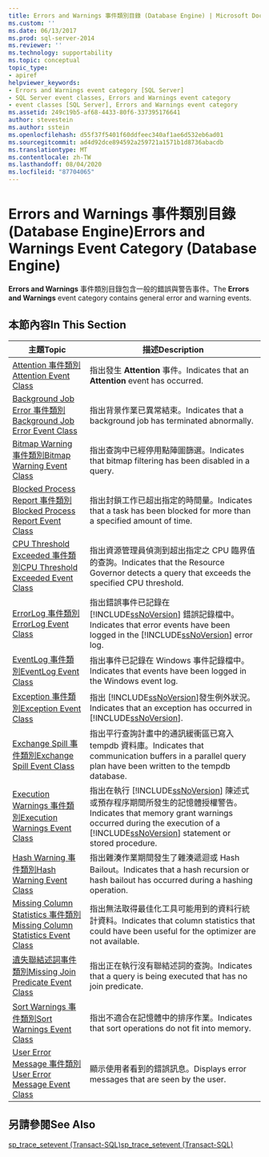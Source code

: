 ```yaml
---
title: Errors and Warnings 事件類別目錄 (Database Engine) | Microsoft Docs
ms.custom: ''
ms.date: 06/13/2017
ms.prod: sql-server-2014
ms.reviewer: ''
ms.technology: supportability
ms.topic: conceptual
topic_type:
- apiref
helpviewer_keywords:
- Errors and Warnings event category [SQL Server]
- SQL Server event classes, Errors and Warnings event category
- event classes [SQL Server], Errors and Warnings event category
ms.assetid: 249c19b5-af68-4433-80f6-337395176641
author: stevestein
ms.author: sstein
ms.openlocfilehash: d55f37f5401f60ddfeec340af1ae6d532eb6ad01
ms.sourcegitcommit: ad4d92dce894592a259721a1571b1d8736abacdb
ms.translationtype: MT
ms.contentlocale: zh-TW
ms.lasthandoff: 08/04/2020
ms.locfileid: "87704065"
---
```

# <a name="errors-and-warnings-event-category-database-engine"></a><span data-ttu-id="2930e-102">Errors and Warnings 事件類別目錄 (Database Engine)</span><span class="sxs-lookup"><span data-stu-id="2930e-102">Errors and Warnings Event Category (Database Engine)</span></span>
  <span data-ttu-id="2930e-103">**Errors and Warnings** 事件類別目錄包含一般的錯誤與警告事件。</span><span class="sxs-lookup"><span data-stu-id="2930e-103">The **Errors and Warnings** event category contains general error and warning events.</span></span>  
  
## <a name="in-this-section"></a><span data-ttu-id="2930e-104">本節內容</span><span class="sxs-lookup"><span data-stu-id="2930e-104">In This Section</span></span>  
  
|<span data-ttu-id="2930e-105">主題</span><span class="sxs-lookup"><span data-stu-id="2930e-105">Topic</span></span>|<span data-ttu-id="2930e-106">描述</span><span class="sxs-lookup"><span data-stu-id="2930e-106">Description</span></span>|  
|-----------|-----------------|  
|[<span data-ttu-id="2930e-107">Attention 事件類別</span><span class="sxs-lookup"><span data-stu-id="2930e-107">Attention Event Class</span></span>](attention-event-class.md)|<span data-ttu-id="2930e-108">指出發生 **Attention** 事件。</span><span class="sxs-lookup"><span data-stu-id="2930e-108">Indicates that an **Attention** event has occurred.</span></span>|  
|[<span data-ttu-id="2930e-109">Background Job Error 事件類別</span><span class="sxs-lookup"><span data-stu-id="2930e-109">Background Job Error Event Class</span></span>](background-job-error-event-class.md)|<span data-ttu-id="2930e-110">指出背景作業已異常結束。</span><span class="sxs-lookup"><span data-stu-id="2930e-110">Indicates that a background job has terminated abnormally.</span></span>|  
|[<span data-ttu-id="2930e-111">Bitmap Warning 事件類別</span><span class="sxs-lookup"><span data-stu-id="2930e-111">Bitmap Warning Event Class</span></span>](bitmap-warning-event-class.md)|<span data-ttu-id="2930e-112">指出查詢中已經停用點陣圖篩選。</span><span class="sxs-lookup"><span data-stu-id="2930e-112">Indicates that bitmap filtering has been disabled in a query.</span></span>|  
|[<span data-ttu-id="2930e-113">Blocked Process Report 事件類別</span><span class="sxs-lookup"><span data-stu-id="2930e-113">Blocked Process Report Event Class</span></span>](blocked-process-report-event-class.md)|<span data-ttu-id="2930e-114">指出封鎖工作已超出指定的時間量。</span><span class="sxs-lookup"><span data-stu-id="2930e-114">Indicates that a task has been blocked for more than a specified amount of time.</span></span>|  
|[<span data-ttu-id="2930e-115">CPU Threshold Exceeded 事件類別</span><span class="sxs-lookup"><span data-stu-id="2930e-115">CPU Threshold Exceeded Event Class</span></span>](cpu-threshold-exceeded-event-class.md)|<span data-ttu-id="2930e-116">指出資源管理員偵測到超出指定之 CPU 臨界值的查詢。</span><span class="sxs-lookup"><span data-stu-id="2930e-116">Indicates that the Resource Governor detects a query that exceeds the specified CPU threshold.</span></span>|  
|[<span data-ttu-id="2930e-117">ErrorLog 事件類別</span><span class="sxs-lookup"><span data-stu-id="2930e-117">ErrorLog Event Class</span></span>](errorlog-event-class.md)|<span data-ttu-id="2930e-118">指出錯誤事件已記錄在 [!INCLUDE[ssNoVersion](../../includes/ssnoversion-md.md)] 錯誤記錄檔中。</span><span class="sxs-lookup"><span data-stu-id="2930e-118">Indicates that error events have been logged in the [!INCLUDE[ssNoVersion](../../includes/ssnoversion-md.md)] error log.</span></span>|  
|[<span data-ttu-id="2930e-119">EventLog 事件類別</span><span class="sxs-lookup"><span data-stu-id="2930e-119">EventLog Event Class</span></span>](eventlog-event-class.md)|<span data-ttu-id="2930e-120">指出事件已記錄在 Windows 事件記錄檔中。</span><span class="sxs-lookup"><span data-stu-id="2930e-120">Indicates that events have been logged in the Windows event log.</span></span>|  
|[<span data-ttu-id="2930e-121">Exception 事件類別</span><span class="sxs-lookup"><span data-stu-id="2930e-121">Exception Event Class</span></span>](exception-event-class.md)|<span data-ttu-id="2930e-122">指出 [!INCLUDE[ssNoVersion](../../includes/ssnoversion-md.md)]發生例外狀況。</span><span class="sxs-lookup"><span data-stu-id="2930e-122">Indicates that an exception has occurred in [!INCLUDE[ssNoVersion](../../includes/ssnoversion-md.md)].</span></span>|  
|[<span data-ttu-id="2930e-123">Exchange Spill 事件類別</span><span class="sxs-lookup"><span data-stu-id="2930e-123">Exchange Spill Event Class</span></span>](exchange-spill-event-class.md)|<span data-ttu-id="2930e-124">指出平行查詢計畫中的通訊緩衝區已寫入 tempdb 資料庫。</span><span class="sxs-lookup"><span data-stu-id="2930e-124">Indicates that communication buffers in a parallel query plan have been written to the tempdb database.</span></span>|  
|[<span data-ttu-id="2930e-125">Execution Warnings 事件類別</span><span class="sxs-lookup"><span data-stu-id="2930e-125">Execution Warnings Event Class</span></span>](execution-warnings-event-class.md)|<span data-ttu-id="2930e-126">指出在執行 [!INCLUDE[ssNoVersion](../../includes/ssnoversion-md.md)] 陳述式或預存程序期間所發生的記憶體授權警告。</span><span class="sxs-lookup"><span data-stu-id="2930e-126">Indicates that memory grant warnings occurred during the execution of a [!INCLUDE[ssNoVersion](../../includes/ssnoversion-md.md)] statement or stored procedure.</span></span>|  
|[<span data-ttu-id="2930e-127">Hash Warning 事件類別</span><span class="sxs-lookup"><span data-stu-id="2930e-127">Hash Warning Event Class</span></span>](hash-warning-event-class.md)|<span data-ttu-id="2930e-128">指出雜湊作業期間發生了雜湊遞迴或 Hash Bailout。</span><span class="sxs-lookup"><span data-stu-id="2930e-128">Indicates that a hash recursion or hash bailout has occurred during a hashing operation.</span></span>|  
|[<span data-ttu-id="2930e-129">Missing Column Statistics 事件類別</span><span class="sxs-lookup"><span data-stu-id="2930e-129">Missing Column Statistics Event Class</span></span>](missing-column-statistics-event-class.md)|<span data-ttu-id="2930e-130">指出無法取得最佳化工具可能用到的資料行統計資料。</span><span class="sxs-lookup"><span data-stu-id="2930e-130">Indicates that column statistics that could have been useful for the optimizer are not available.</span></span>|  
|[<span data-ttu-id="2930e-131">遺失聯結述詞事件類別</span><span class="sxs-lookup"><span data-stu-id="2930e-131">Missing Join Predicate Event Class</span></span>](missing-join-predicate-event-class.md)|<span data-ttu-id="2930e-132">指出正在執行沒有聯結述詞的查詢。</span><span class="sxs-lookup"><span data-stu-id="2930e-132">Indicates that a query is being executed that has no join predicate.</span></span>|  
|[<span data-ttu-id="2930e-133">Sort Warnings 事件類別</span><span class="sxs-lookup"><span data-stu-id="2930e-133">Sort Warnings Event Class</span></span>](sort-warnings-event-class.md)|<span data-ttu-id="2930e-134">指出不適合在記憶體中的排序作業。</span><span class="sxs-lookup"><span data-stu-id="2930e-134">Indicates that sort operations do not fit into memory.</span></span>|  
|[<span data-ttu-id="2930e-135">User Error Message 事件類別</span><span class="sxs-lookup"><span data-stu-id="2930e-135">User Error Message Event Class</span></span>](user-error-message-event-class.md)|<span data-ttu-id="2930e-136">顯示使用者看到的錯誤訊息。</span><span class="sxs-lookup"><span data-stu-id="2930e-136">Displays error messages that are seen by the user.</span></span>|  
  
## <a name="see-also"></a><span data-ttu-id="2930e-137">另請參閱</span><span class="sxs-lookup"><span data-stu-id="2930e-137">See Also</span></span>  
 [<span data-ttu-id="2930e-138">sp_trace_setevent &#40;Transact-SQL&#41;</span><span class="sxs-lookup"><span data-stu-id="2930e-138">sp_trace_setevent &#40;Transact-SQL&#41;</span></span>](/sql/relational-databases/system-stored-procedures/sp-trace-setevent-transact-sql)  
  
  
